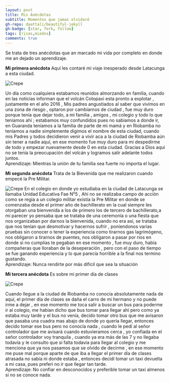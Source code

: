 ```yaml
---
layout: post
title: Mis Anécdotas
subtitle: Momentos que jamas olvidaré
gh-repo: daattali/beautiful-jekyll
gh-badge: [star, fork, follow]
tags: [risas,miedos]
comments: true
---
```


Se trata de tres anécdotas que an marcado mi vida por completo en donde me an dejado un aprendizaje.


**Mi primera anécdota**
Aquí les contaré mi viaje inesperado desde Latacunga a esta ciudad.

![Crepe](https://www.riobamba.co/wp-content/uploads/2020/03/riobamba.jpg)

Un día como cualquiera estabamos reunidos almorzando en familia, cuando en las noticias informan que el volcán Cotopaxi esta pronto a explotar , justamente en el año 2016 , Mis padres angustiados al saber que vivimos en una zona de riesgo , optaron por cambiarnos de ciudad , fue muy duro porque tenía que dejar todo, a mi familia , amigos , mi colegio y todo lo que teniamos ahí ; estabamos muy confundidos pues no sabiamos a donde ir, en Guaranda teníamos a la familia de parte de mi mamá y en Riobamba no teníamos a nadie simplemente digimos el nombre de esta ciudad, cuando mis Padres y todos decidieron venir a vivir aca a la ciudad de Riobamba aún sin tener a nadie aquí, en ese momento fue muy duro para mi despedirme de todo y empezar nuevamente desde 0 en esta ciudad. Gracias a Dios aqui no se tenía la preocupación del volcán y logramos salir adelante todos juntos.
<br>Aprendizaje: Mientras la unión de tu familia sea fuerte no importa el lugar.


**Mi segunda anécdota**
Trata de la Bievenida que me realizaron cuando empecé la Pre Militar.

![Crepe](https://pbs.twimg.com/media/CydSpWlWIAALH-p.jpg)
En el colegio en donde yo estudiaba en la ciudad de Latacunga se llamaba Unidad Educativa Fae N°5 , Ahí no se realizaba campo de acción como se regia a un colegio militar  existía la Pre Militar en donde se comenzaba desde el primer año de bachillerato en la cual siempre les otorgaban una bienvenida a los de primero los de tercero de bachillerato,a mi parecer yo pensaba que se trataba de una ceremonía o una fiesta que nos organizaban por darnos la bienvenida, cuando no era así, se trataba que nos tenían que desmotivar y hacernos sufrir , poniendonos varias pruebas sin conocer o tener la experiencia como tirarnos gas lagrimógeno, nos obligaron a tirarnos de puentes, nos obligaron a pasar por rios en donde si no cumplias te pegaban en ese momento , fue muy duro, había compañeras que lloraban de la deseperación , pero con el paso de tiempo se fue ganando experiencia y lo que parecía horrible a la final nos termino gustando.
<br>Aprendizaje: Nunca rendirte por más difícil que sea la situación


**Mi tercera anécdota**
Es sobre mi primer día de clases

![Crepe](https://img.freepik.com/vector-gratis/mujer-joven-que-siente-triste-cansada-preocupada-que-sufre-depresion-dibujos-animados-dibujados-mano-ilustracion-arte-dibujos-animados_56104-1063.jpg)

Cuando llegue a la ciudad de Riobamba no conocía absolutamente nada de aquí, el primer día de clases se daña el carro de mi hermano y no puede irme  a dejar , en ese momento me toca salir a buscar un bus para poderme ir al colegio, me habian dicho que bus tomar para llegar ahí pero como ya estaba muy tarde y el bus no venía, decido tomar otro bus que me avisaron que pasaba una cuadra mas abajo de donde yo queria llegar, entonces decido tomar ese bus pero no conocía nada , cuando le pedí al señor controlador que me avisará cuando estuvieramos cerca , yo confiada en el señor controlador voy tranquila , cuando ya era más de las 7 y no llegaba todavía y le consulto que si falta todavia para llegar al colegio y me menciona que ya nos pasamos que se olvido de decirme , en ese momento me puse mal porque aparte de que iba a llegar el primer día de clases atrasada no sabía ni donde estaba , entonces decidí tomar un taxi devuelta a mi casa, pues preferi no ir que llegar tan tarde.
<br>Aprendizaje: No confiar en desconocidos y preferible tomar un taxi almenos si no se conoce nada.







